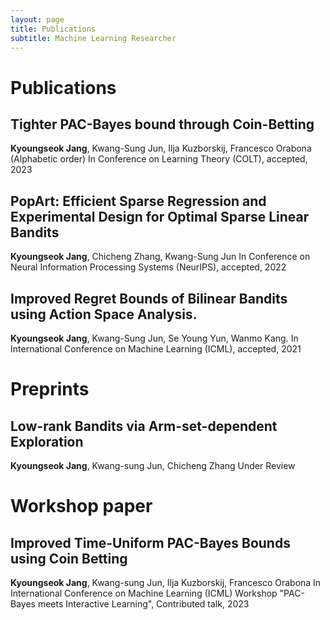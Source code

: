 ```yaml
---
layout: page
title: Publications
subtitle: Machine Learning Researcher
---
```


# Publications
## Tighter PAC-Bayes bound through Coin-Betting
**Kyoungseok Jang**, Kwang-Sung Jun, Ilja Kuzborskij, Francesco Orabona (Alphabetic order)
In Conference on Learning Theory (COLT), accepted, 2023



## PopArt: Efficient Sparse Regression and Experimental Design for Optimal Sparse Linear Bandits
**Kyoungseok Jang**, Chicheng Zhang, Kwang-Sung Jun
In Conference on Neural Information Processing Systems (NeurIPS), accepted, 2022



## Improved Regret Bounds of Bilinear Bandits using Action Space Analysis.
**Kyoungseok Jang**, Kwang-Sung Jun, Se Young Yun, Wanmo Kang.
In International Conference on Machine Learning (ICML), accepted, 2021





# Preprints
## Low-rank Bandits via Arm-set-dependent Exploration
**Kyoungseok Jang**, Kwang-sung Jun, Chicheng Zhang
Under Review





# Workshop paper
## Improved Time-Uniform PAC-Bayes Bounds using Coin Betting
**Kyoungseok Jang**, Kwang-sung Jun, Ilja Kuzborskij, Francesco Orabona
In International Conference on Machine Learning (ICML) Workshop "PAC-Bayes meets Interactive Learning", Contributed talk, 2023
